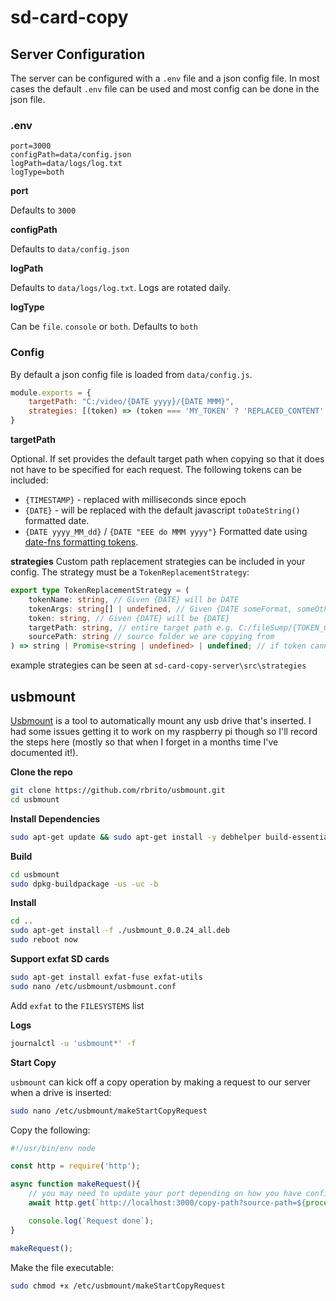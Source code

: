 # sd-card-copy

## Server Configuration

The server can be configured with a `.env` file and a json config file. In most cases the default `.env` file can be used and most config can be done in the json file.

### .env

```
port=3000
configPath=data/config.json
logPath=data/logs/log.txt
logType=both
```

**port**

Defaults to `3000`

**configPath**

Defaults to `data/config.json`

**logPath**

Defaults to `data/logs/log.txt`. Logs are rotated daily.

**logType**

Can be `file`. `console` or `both`. Defaults to `both`

### Config

By default a json config file is loaded from `data/config.js`.

```js
module.exports = {
    targetPath: "C:/video/{DATE yyyy}/{DATE MMM}",
    strategies: [(token) => (token === 'MY_TOKEN' ? 'REPLACED_CONTENT' : undefined)],
}
```

**targetPath**

Optional. If set provides the default target path when copying so that it does not have to be specified for each request. The following tokens can be included:

  * `{TIMESTAMP}` - replaced with milliseconds since epoch
  * `{DATE}` - will be replaced with the default javascript `toDateString()` formatted date.
  * `{DATE yyyy_MM_dd}` / `{DATE "EEE do MMM yyyy"}` Formatted date using [date-fns formatting tokens](https://date-fns.org/v2.28.0/docs/format).

**strategies**
Custom path replacement strategies can be included in your config. The strategy must be a `TokenReplacementStrategy`:

```ts
export type TokenReplacementStrategy = (
    tokenName: string, // Given {DATE} will be DATE
    tokenArgs: string[] | undefined, // Given {DATE someFormat, someOtherArg} will be ['someFormat', 'someOtherArg']
    token: string, // Given {DATE} will be {DATE}
    targetPath: string, // entire target path e.g. C:/fileSump/{TOKEN_ONE}/{TOKEN_TWO}
    sourcePath: string // source folder we are copying from
) => string | Promise<string | undefined> | undefined; // if token cannot be handled by strategy return undefined
```
example strategies can be seen at `sd-card-copy-server\src\strategies`

## usbmount

[Usbmount](https://github.com/rbrito/usbmount) is a tool to automatically mount any usb drive that's inserted. I had some issues getting it to work on my raspberry pi though so I'll record the steps here (mostly so that when I forget in a months time I've documented it!).

**Clone the repo**

```bash
git clone https://github.com/rbrito/usbmount.git
cd usbmount
```

**Install Dependencies**

```bash
sudo apt-get update && sudo apt-get install -y debhelper build-essential
```

**Build**

```bash
cd usbmount
sudo dpkg-buildpackage -us -uc -b
```

**Install**

```bash
cd ..
sudo apt-get install -f ./usbmount_0.0.24_all.deb 
sudo reboot now

```

**Support exfat SD cards**

```bash
sudo apt-get install exfat-fuse exfat-utils
sudo nano /etc/usbmount/usbmount.conf
```
Add `exfat` to the `FILESYSTEMS` list

**Logs**

```bash
journalctl -u 'usbmount*' -f
```

**Start Copy**

`usbmount` can kick off a copy operation by making a request to our server when a drive is inserted:

```bash
sudo nano /etc/usbmount/makeStartCopyRequest
```

Copy the following:

```js
#!/usr/bin/env node

const http = require('http');

async function makeRequest(){
    // you may need to update your port depending on how you have configured your server
    await http.get(`http://localhost:3000/copy-path?source-path=${process.env.UM_MOUNTPOINT}`);

    console.log(`Request done`);
}

makeRequest();
```
Make the file executable:
```bash
sudo chmod +x /etc/usbmount/makeStartCopyRequest
```